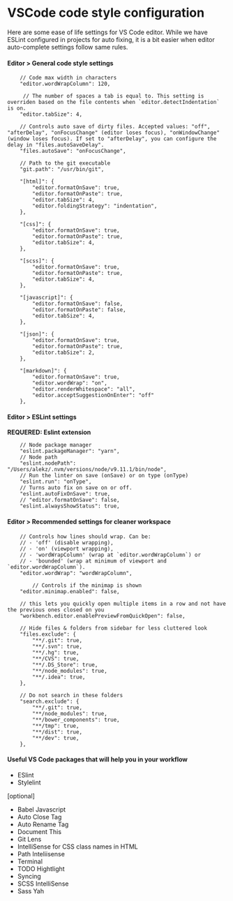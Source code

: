 # VSCode code style configuration

Here are some ease of life settings for VS Code editor. While we have ESLint configured in projects for auto
fixing, it is a bit easier when editor auto-complete settings follow same rules. 

#### Editor > General code style settings

```JS
    // Code max width in characters
    "editor.wordWrapColumn": 120,

     // The number of spaces a tab is equal to. This setting is overriden based on the file contents when `editor.detectIndentation` is on.
    "editor.tabSize": 4,

    // Controls auto save of dirty files. Accepted values: "off", "afterDelay", "onFocusChange" (editor loses focus), "onWindowChange" (window loses focus). If set to "afterDelay", you can configure the delay in "files.autoSaveDelay".
    "files.autoSave": "onFocusChange",

    // Path to the git executable
    "git.path": "/usr/bin/git",

    "[html]": {
        "editor.formatOnSave": true,
        "editor.formatOnPaste": true,
        "editor.tabSize": 4,
        "editor.foldingStrategy": "indentation",
    },

    "[css]": {
        "editor.formatOnSave": true,
        "editor.formatOnPaste": true,
        "editor.tabSize": 4,
    },

    "[scss]": {
        "editor.formatOnSave": true,
        "editor.formatOnPaste": true,
        "editor.tabSize": 4,
    },

    "[javascript]": {
        "editor.formatOnSave": false,
        "editor.formatOnPaste": false,
        "editor.tabSize": 4,
    },

    "[json]": {
        "editor.formatOnSave": true,
        "editor.formatOnPaste": true,
        "editor.tabSize": 2,
    },

    "[markdown]": {
        "editor.formatOnSave": true,
        "editor.wordWrap": "on",
        "editor.renderWhitespace": "all",
        "editor.acceptSuggestionOnEnter": "off"
    },
```

#### Editor > ESLint settings
**REQUERED: Eslint extension**

```JS
    // Node package manager
    "eslint.packageManager": "yarn",
    // Node path
    "eslint.nodePath": "/Users/alekz/.nvm/versions/node/v9.11.1/bin/node",
    // Run the linter on save (onSave) or on type (onType)
    "eslint.run": "onType",
    // Turns auto fix on save on or off.
    "eslint.autoFixOnSave": true,
    // "editor.formatOnSave": false,
    "eslint.alwaysShowStatus": true,
```

#### Editor > Recommended settings for cleaner workspace

```JS
    // Controls how lines should wrap. Can be:
    // - 'off' (disable wrapping),
    // - 'on' (viewport wrapping),
    // - 'wordWrapColumn' (wrap at `editor.wordWrapColumn`) or
    // - 'bounded' (wrap at minimum of viewport and `editor.wordWrapColumn`).
    "editor.wordWrap": "wordWrapColumn",

        // Controls if the minimap is shown
    "editor.minimap.enabled": false,

    // this lets you quickly open multiple items in a row and not have the previous ones closed on you
    "workbench.editor.enablePreviewFromQuickOpen": false,

    // Hide files & folders from sidebar for less cluttered look
    "files.exclude": {
        "**/.git": true,
        "**/.svn": true,
        "**/.hg": true,
        "**/CVS": true,
        "**/.DS_Store": true,
        "**/node_modules": true,
        "**/.idea": true,
    },
    
    // Do not search in these folders
    "search.exclude": {
        "**/.git": true,
        "**/node_modules": true,
        "**/bower_components": true,
        "**/tmp": true,
        "**/dist": true,
        "**/dev": true,
    },
```

#### Useful VS Code packages that will help you in your workflow

- ESlint
- Stylelint

[optional] 

- Babel Javascript
- Auto Close Tag
- Auto Rename Tag
- Document This
- Git Lens
- IntelliSense for CSS class names in HTML
- Path Inteliisense
- Terminal
- TODO Hightlight
- Syncing
- SCSS IntelliSense
- Sass Yah
